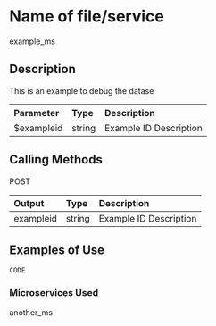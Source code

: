 # Name of file/service
example_ms

## Description
This is an example to debug the datase

| Parameter | Type | Description |
| :--- | :--- | :--- |
| $exampleid | string | Example ID Description |

## Calling Methods
POST

| Output | Type | Description |
| :--- | :--- | :--- |
| exampleid | string | Example ID Description |

## Examples of Use
`CODE`

### Microservices Used
another_ms